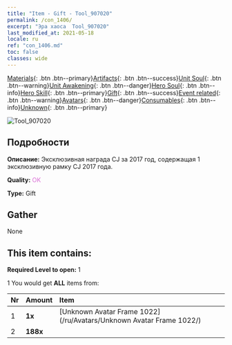 ```yaml
---
title: "Item - Gift - Tool_907020"
permalink: /con_1406/
excerpt: "Эра хаоса  Tool_907020"
last_modified_at: 2021-05-18
locale: ru
ref: "con_1406.md"
toc: false
classes: wide
---
```

 [Materials](/ItemsRU/){: .btn .btn--primary}[Artifacts](/ItemsRU/Artifacts/){: .btn .btn--success}[Unit Soul](/ItemsRU/UnitSoul/){: .btn .btn--warning}[Unit Awakening](/ItemsRU/UnitAwakening/){: .btn .btn--danger}[Hero Soul](/ItemsRU/HeroSoul/){: .btn .btn--info}[Hero Skill](/ItemsRU/HeroSkill/){: .btn .btn--primary}[Gift](/ItemsRU/Gift/){: .btn .btn--success}[Event related](/ItemsRU/Events/){: .btn .btn--warning}[Avatars](/ItemsRU/Avatars/){: .btn .btn--danger}[Consumables](/ItemsRU/Consumables/){: .btn .btn--info}[Unknown](/ItemsRU/Unknown/){: .btn .btn--primary}

 ![Tool_907020](/images/t/i_905001.png)

## Подробности
 **Описание:** Эксклюзивная награда CJ за 2017 год, содержащая 1 эксклюзивную рамку CJ 2017 года.

 **Quality:** <span style="color: #DA70D6">OK</span>

 **Type:** Gift

## Gather

  None

## This item contains:

 **Required Level to open:** 1

 1 You would get **ALL** items  from:

  | Nr | Amount |     Item    |
  |:---|:-------|:------------|
  | 1 |  **1x** | [Unknown Avatar Frame 1022](/ru/Avatars/Unknown Avatar Frame 1022/) |  | 
  | 2 |  **188x** | <i class="fas fa-gem"/> |  | 
